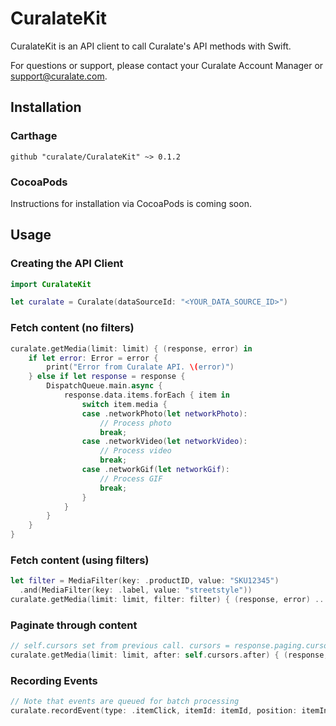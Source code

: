# CuralateKit

CuralateKit is an API client to call Curalate's API methods with Swift.

For questions or support, please contact your Curalate Account Manager or support@curalate.com.

## Installation

### Carthage

```
github "curalate/CuralateKit" ~> 0.1.2
```

### CocoaPods

Instructions for installation via CocoaPods is coming soon.

## Usage

### Creating the API Client

```swift
import CuralateKit

let curalate = Curalate(dataSourceId: "<YOUR_DATA_SOURCE_ID>")
```

### Fetch content (no filters)

```swift
curalate.getMedia(limit: limit) { (response, error) in
    if let error: Error = error {
        print("Error from Curalate API. \(error)")
    } else if let response = response {
        DispatchQueue.main.async {
            response.data.items.forEach { item in
                switch item.media {
                case .networkPhoto(let networkPhoto):
                    // Process photo
                    break;
                case .networkVideo(let networkVideo):
                    // Process video
                    break;
                case .networkGif(let networkGif):
                    // Process GIF
                    break;
                }
            }
        }
    }
}
```

### Fetch content (using filters)

```swift
let filter = MediaFilter(key: .productID, value: "SKU12345")
  .and(MediaFilter(key: .label, value: "streetstyle"))
curalate.getMedia(limit: limit, filter: filter) { (response, error) ... }
```

### Paginate through content

```swift
// self.cursors set from previous call. cursors = response.paging.cursors.
curalate.getMedia(limit: limit, after: self.cursors.after) { (response, error) .. }
```

### Recording Events

```swift
// Note that events are queued for batch processing
curalate.recordEvent(type: .itemClick, itemId: itemId, position: itemIndex)
```
